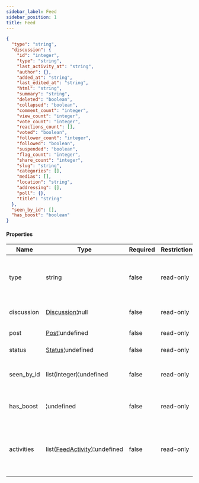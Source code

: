 ```yaml
---
sidebar_label: Feed
sidebar_position: 1
title: Feed
---
```


```json
{
  "type": "string",
  "discussion": {
    "id": "integer",
    "type": "string",
    "last_activity_at": "string",
    "author": {},
    "added_at": "string",
    "last_edited_at": "string",
    "html": "string",
    "summary": "string",
    "deleted": "boolean",
    "collapsed": "boolean",
    "comment_count": "integer",
    "view_count": "integer",
    "vote_count": "integer",
    "reactions_count": [],
    "voted": "boolean",
    "follower_count": "integer",
    "followed": "boolean",
    "suspended": "boolean",
    "flag_count": "integer",
    "share_count": "integer",
    "slug": "string",
    "categories": [],
    "medias": [],
    "location": "string",
    "addressing": [],
    "poll": {},
    "title": "string"
  },
  "seen_by_id": [],
  "has_boost": "boolean"
}

```

#### Properties

|Name|Type|Required|Restrictions| Description                                                                 |
|---|---|---|---|-----------------------------------------------------------------------------|
|type|string|false|read-only| The type of the object, can be `discussion` , `post` or `status`            |
|discussion|[Discussion](/docs/apireference/v2/schemas/discussion)¦null|false|read-only| The discussion obj                                                          |
|post|[Post](/docs/apireference/v2/schemas/post)¦undefined|false|read-only| The post obj                                                                |
|status|[Status](/docs/apireference/v2/schemas/status)¦undefined|false|read-only| The status obj                                                              |
|seen_by_id|list(integer)¦undefined|false|read-only| Id of [User](/docs/apireference/v2/schemas/user) that have seen this object |
|has_boost|¦undefined|false|read-only| True if this object has the visibility boost                                |
|activities|list([FeedActivity](/docs/apireference/v2/schemas/feed_activity))¦undefined|false|read-only| List of feed acitivity. This field is returned only for relevance feed      |



